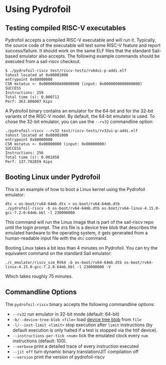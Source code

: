 # Using Pydrofoil

## Testing compiled RISC-V executables

Pydrofoil accepts a compiled RISC-V executable and will run it. Typically, the
source code of the executable will test some RISC-V feature and report
success/failure. It should work on the same ELF files that the standard
Sail-based emulator also accepts. The following example commands should be
executed from a sail-riscv checkout.

```
$ ./pydrofoil-riscv test/riscv-tests/rv64ui-p-addi.elf
tohost located at 0x80001000
entrypoint 0x80000000
CSR mstatus <- 0x0000000A00000000 (input: 0x0000000000000000)
SUCCESS
Instructions: 259
Total time (s): 0.000712
Perf: 363.806007 Kips
```

A Pydrofoil binary contains an emulator for the 64-bit and for the 32-bit
variants of the RISC-V model. By default, the 64-bit emulator is used. To chose
the 32-bit emulator, you can use the `--rv32` commandline option:

```
./pydrofoil-riscv --rv32 test/riscv-tests/rv32ui-p-addi.elf
tohost located at 0x80001000
entrypoint 0x80000000
CSR mstatus <- 0x00000000 (input: 0x00000000)
SUCCESS
Instructions: 256
Total time (s): 0.001858
Perf: 137.782859 Kips
```


## Booting Linux under Pydrofoil

This is an example of how to boot a Linux kernel using the Pydrofoil emulator:

```
dtc < os-boot/rv64-64mb.dts > os-boot/rv64-64mb.dtb
./pydrofoil-riscv -b os-boot/rv64-64mb.dtb os-boot/rv64-linux-4.15.0-gcc-7.2.0-64mb.bbl -l 230000000
```

This command will run the Linux image that is part of the sail-riscv repo until
the login prompt. The `dtb` file is a device tree blob that describes the
emulated hardware to the operating system, it gets generated from a
human-readable input file with the `dtc` command.

Booting Linux takes a bit less than 4 minutes on Pydrofoil. You can try the
equivalent command on the standard Sail emulator:

```
./c_emulator/riscv_sim_RV64 -b os-boot/rv64-64mb.dtb os-boot/rv64-linux-4.15.0-gcc-7.2.0-64mb.bbl -l 230000000 -V
```

Which takes roughly 75 minutes.

## Commandline Options

The `pydrofoil-riscv` binary accepts the following commandline options:

- `--rv32` run emulator in 32-bit mode (default: 64-bit)
- `-b/--device-tree-blob <file>` load [device tree blob](https://www.devicetree.org/) from `file`
- `-l/--inst-limit <limit>` stop execution after `limit` instructions (by
  default execution is only halted if a test is stopped via the htif device).
- `--instructions-per-tick <num>` tick the emulated clock every `num`
  instructions (default: 100).
- `--verbose` print a detailed trace of every instruction executed
- `--jit off` turn dynamic binary translation/JIT compilation off
- `--version` print the version of pydrofoil-riscv

